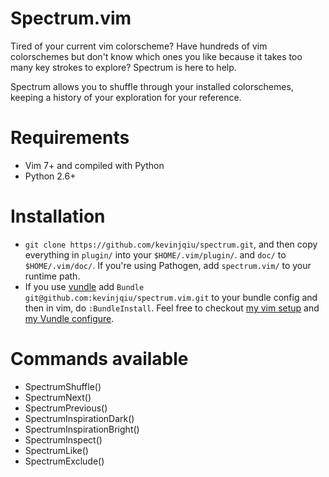 Spectrum.vim
============
Tired of your current vim colorscheme? Have hundreds of vim colorschemes but don't know which ones you like because it takes too many key strokes to explore? Spectrum is here to help.

Spectrum allows you to shuffle through your installed colorschemes, keeping a history of your exploration for your reference.

Requirements
============
* Vim 7+ and compiled with Python
* Python 2.6+

Installation
============
* `git clone https://github.com/kevinjqiu/spectrum.git`, and then copy everything in `plugin/` into your `$HOME/.vim/plugin/`. and `doc/` to `$HOME/.vim/doc/`. If you're using Pathogen, add `spectrum.vim/` to your runtime path.
* If you use [vundle](https://github.com/gmarik/vundle.git) add `Bundle git@github.com:kevinjqiu/spectrum.vim.git` to your bundle config and then in vim, do `:BundleInstall`. Feel free to checkout [my vim setup](https://github.com/kevinjqiu/vimmy) and [my Vundle configure](https://github.com/kevinjqiu/vimmy/blob/master/.vim/conf/vundle.vim).

Commands available
==================
* SpectrumShuffle()
* SpectrumNext()
* SpectrumPrevious()
* SpectrumInspirationDark()
* SpectrumInspirationBright()
* SpectrumInspect()
* SpectrumLike()
* SpectrumExclude()
